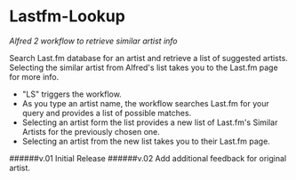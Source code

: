 Lastfm-Lookup
=============

*Alfred 2 workflow to retrieve similar artist info*

Search Last.fm database for an artist and retrieve a list of suggested artists. Selecting the similar artist from Alfred's list takes you to the Last.fm page for more info.

- "LS" triggers the workflow.
- As you type an artist name, the workflow searches Last.fm for your query and provides a list of possible matches.
- Selecting an artist form the list provides a new list of Last.fm's Similar Artists for the previously chosen one.
- Selecting an artist from the new list takes you to their Last.fm page.


######v.01
Initial Release
######v.02
Add additional feedback for original artist.